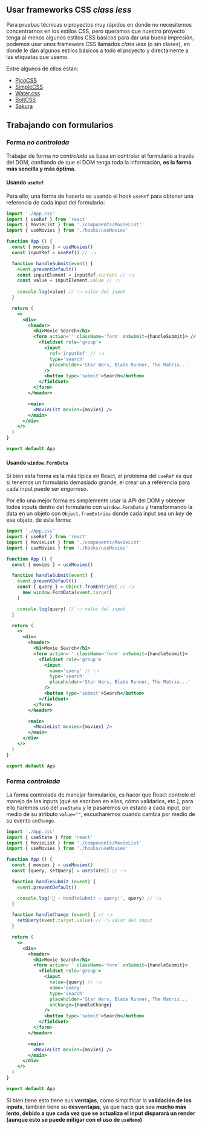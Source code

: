 ## Usar frameworks CSS _class less_

Para pruebas técnicas o proyectos muy rápidos en donde no necesitemos concentrarnos en los estilos CSS, pero queramos que nuestro proyecto tenga al menos algunos estilos CSS básicos para dar una buena impresión, podemos usar unos framewors CSS llamados _class less_ (o sin clases), en donde le dan algunos estilos básicos a todo el proyecto y directamente a las etiquetas que usemo.

Entre algunos de ellos están:

- [PicoCSS](https://picocss.com)
- [SimpleCSS](https://simplecss.org)
- [Water.css](https://watercss.kognise.dev)
- [BoltCSS](https://boltcss.com)
- [Sakura](https://oxal.org/projects/sakura/)

## Trabajando con formularios

### Forma _no controlada_

Trabajar de forma _no controlada_ se basa en controlar el formulario a través del DOM, confiando de que el DOM tenga toda la información, **es la forma más sencilla y más óptima**.

#### Usando `useRef`

Para ello, una forma de hacerlo es usando el hook `useRef` para obtener una referencia de cada input del formulario:


```jsx
import './App.css'
import { useRef } from 'react'
import { MovieList } from './components/MovieList'
import { useMovies } from './hooks/useMovies'

function App () {
  const { movies } = useMovies()
  const inputRef = useRef() // 👈

  function handleSubmit(event) {
    event.preventDefault()
    const inputElement = inputRef.current // 👈
    const value = inputElement.value // 👈
    
    console.log(value) // 👈 valor del input
  }

  return (
    <>
      <div>
        <header>
          <h1>Movie Search</h1>
          <form action='' className='form' onSubmit={handleSubmit}> // 👈
            <fieldset role='group'>
              <input
                ref='inputRef' // 👈
                type='search'
                placeholder='Star Wars, Blade Runner, The Matrix...'
              />
              <button type='submit'>Search</button>
            </fieldset>
          </form>
        </header>

        <main>
          <MovieList movies={movies} />
        </main>
      </div>
    </>
  )
}

export default App
```

#### Usando `window.FormData`

Si bien esta forma es la más típica en React, el problema del `useRef` es que si tenemos un formulario demasiado grande, el crear un a referencia para cada input puede ser engorroso.

Por ello una mejor forma es simplemente usar la API del DOM y obtener todos inputs dentro del formulario con `window.FormData` y transformando la data en un objeto con `Object.fromEntries` donde cada input sea un _key_ de ese objeto, de esta forma:

```jsx
import './App.css'
import { useRef } from 'react'
import { MovieList } from './components/MovieList'
import { useMovies } from './hooks/useMovies'

function App () {
  const { movies } = useMovies()

  function handleSubmit(event) {
    event.preventDefault()
    const { query } = Object.fromEntries( // 👈
      new window.FormData(event.target)
    )

    console.log(query) // 👈 valor del input
  }

  return (
    <>
      <div>
        <header>
          <h1>Movie Search</h1>
          <form action='' className='form' onSubmit={handleSubmit}>
            <fieldset role='group'>
              <input
                name='query' // 👈
                type='search'
                placeholder='Star Wars, Blade Runner, The Matrix...'
              />
              <button type='submit'>Search</button>
            </fieldset>
          </form>
        </header>

        <main>
          <MovieList movies={movies} />
        </main>
      </div>
    </>
  )
}

export default App

```
### Forma _controlada_

La forma controlada de manejar formularios, es hacer que React controle el manejo de los inputs (qué se escriben en ellos, cómo validarlos, etc.), para ello haremos uso del `useState` y le pasaremos un estado a cada input, por medio de su atributo `value=""`, escucharemos cuando cambia por medio de su evento `onChange`.

```jsx
import './App.css'
import { useState } from 'react'
import { MovieList } from './components/MovieList'
import { useMovies } from './hooks/useMovies'

function App () {
  const { movies } = useMovies()
  const [query, setQuery] = useState() // 👈

  function handleSubmit (event) {
    event.preventDefault()

    console.log('🚀 ~ handleSubmit ~ query:', query) // 👈
  }

  function handleChange (event) { // 👈
    setQuery(event.target.value) // 👈 valor del input
  }

  return (
    <>
      <div>
        <header>
          <h1>Movie Search</h1>
          <form action='' className='form' onSubmit={handleSubmit}>
            <fieldset role='group'>
              <input
                value={query} // 👈
                name='query'
                type='search'
                placeholder='Star Wars, Blade Runner, The Matrix...'
                onChange={handleChange}
              />
              <button type='submit'>Search</button>
            </fieldset>
          </form>
        </header>

        <main>
          <MovieList movies={movies} />
        </main>
      </div>
    </>
  )
}

export default App

```

Si bien tiene esto tiene sus **ventajas**, como simplificar la **validación de los inputs**, también tiene su **desventajas**, ya que hace que sea **mucho más lento, debido a que cada vez que se actualiza el input disparará un render (aunque esto se puede mitigar con el uso de `useMemo`)**